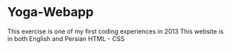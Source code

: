 # Yoga-Webapp
This exercise is one of my first coding experiences in 2013
This website is in both English and Persian 
HTML - CSS
